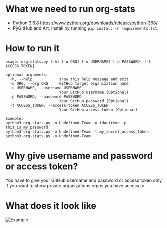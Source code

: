 # What we need to run org-stats
- Python 3.6.8 https://www.python.org/downloads/release/python-368/
- PyGitHub and Art, install by running `pip install -r requirements.txt`.

# How to run it
```
usage: org-stats.py [-h] [-o ORG] [-u USERNAME] [-p PASSWORD] [-t ACCESS_TOKEN]

optional arguments:
  -h, --help            show this help message and exit
  -o ORG, --org ORG     GitHub target organization name
  -u USERNAME, --username USERNAME
                        Your GitHub username (Optional)
  -p PASSWORD, --password PASSWORD
                        Your GitHub password (Optional)
  -t ACCESS_TOKEN, --access-token ACCESS_TOKEN
                        Your GitHub access token (Optional)
                        
Exemple:
python3 org-stats.py -o Undefined-Team -u tdautreme -p this_is_my_password
python3 org-stats.py -o Undefined-Team -t my_secret_access_token
python3 org-stats.py -o Undefined-Team
```
# Why give username and password or access token?
You have to give your GitHub username and password or access token only if you want to show private organizations repos you have access to.

# What does it look like
![Example](https://i.ibb.co/ZHgMG7V/Pres.png)
